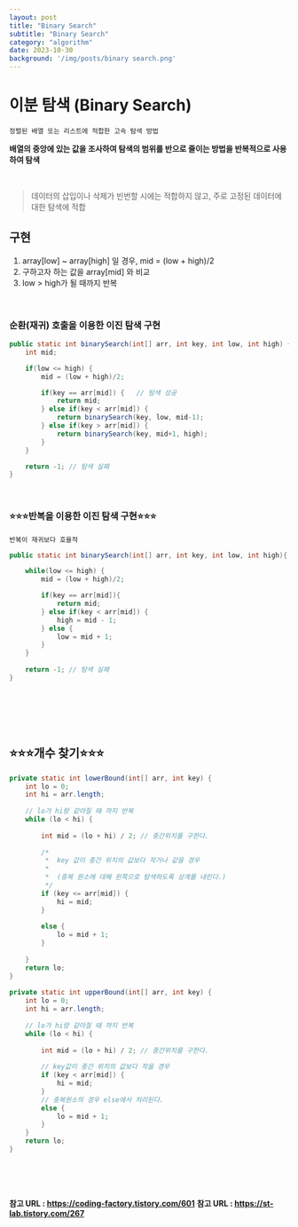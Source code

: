 ```yaml
---
layout: post
title: "Binary Search"
subtitle: "Binary Search"
category: "algorithm"
date: 2023-10-30
background: '/img/posts/binary search.png'
---
```


# 이분 탐색 (Binary Search) 

`정렬된 배열 또는 리스트에 적합한 고속 탐색 방법`

**배열의 중앙에 있는 값을 조사하여 탐색의 범위를 반으로 줄이는 방법을 반복적으로 사용하여 탐색**

<br>

> 데이터의 삽입이나 삭제가 빈번할 시에는 적합하지 않고, 주로 고정된 데이터에 대한 탐색에 적합

## 구현

1. array[low] ~ array[high] 일 경우, mid = (low + high)/2
2. 구하고자 하는 값을 array[mid] 와 비교
3. low > high가 될 때까지 반복

<br>

### 순환(재귀) 호출을 이용한 이진 탐색 구현

```java
public static int binarySearch(int[] arr, int key, int low, int high) {
    int mid;

    if(low <= high) {   
        mid = (low + high)/2;

        if(key == arr[mid]) {   // 탐색 성공
            return mid;
        } else if(key < arr[mid]) {
            return binarySearch(key, low, mid-1);
        } else if(key > arr[mid]) {
            return binarySearch(key, mid+1, high);
        }
    }

    return -1; // 탐색 실패
}
```

<br>

### ⭐⭐⭐반복을 이용한 이진 탐색 구현⭐⭐⭐

`반복이 재귀보다 호율적`

```java
public static int binarySearch(int[] arr, int key, int low, int high){

    while(low <= high) {
        mid = (low + high)/2;

        if(key == arr[mid]){
            return mid;
        } else if(key < arr[mid]) {
            high = mid - 1;
        } else {
            low = mid + 1;
        }
    }
    
    return -1; // 탐색 실패
}

```

<br>
<br>
<br>
<br>

## ⭐⭐⭐개수 찾기⭐⭐⭐

```java
private static int lowerBound(int[] arr, int key) {
	int lo = 0; 
	int hi = arr.length; 
 
	// lo가 hi랑 같아질 때 까지 반복
	while (lo < hi) {
 
		int mid = (lo + hi) / 2; // 중간위치를 구한다.
 
		/*
		 *  key 값이 중간 위치의 값보다 작거나 같을 경우
		 *  
		 *  (중복 원소에 대해 왼쪽으로 탐색하도록 상계를 내린다.)
		 */
		if (key <= arr[mid]) {
			hi = mid;
		}
 
		else {
			lo = mid + 1;
		}
 
	}
	return lo;
}
 
private static int upperBound(int[] arr, int key) {
	int lo = 0; 
	int hi = arr.length; 
 
	// lo가 hi랑 같아질 때 까지 반복
	while (lo < hi) {
 
		int mid = (lo + hi) / 2; // 중간위치를 구한다.
 
		// key값이 중간 위치의 값보다 작을 경우
		if (key < arr[mid]) {
			hi = mid;
		}
		// 중복원소의 경우 else에서 처리된다.
		else {
			lo = mid + 1;
		}
	}
	return lo;
}
```

<br>
<br>
<br> 

**참고 URL : <https://coding-factory.tistory.com/601>**
**참고 URL : <https://st-lab.tistory.com/267>**

